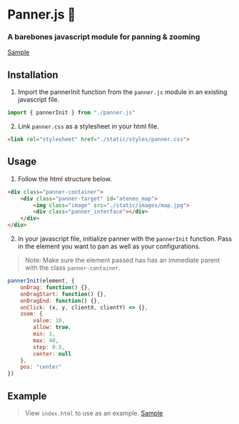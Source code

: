 # Panner.js 🍳
### A barebones javascript module for panning & zooming
[Sample](https://angelo-funelas.github.io/panner.js/)
## Installation
1. Import the pannerInit function from the `panner.js` module in an existing javascript file.
```javascript
import { pannerInit } from "./panner.js"
```
2. Link `panner.css` as a stylesheet in your html file.
```html
<link rel="stylesheet" href="./static/styles/panner.css">
``` 

## Usage
1. Follow the html structure below.
```html
<div class="panner-container">
    <div class="panner-target" id="ateneo_map">
        <img class="image" src="./static/images/map.jpg">
        <div class="panner_interface"></div>
    </div>
</div>
```
2. In your javascript file, initialize panner with the `pannerInit` function. Pass in the element you want to pan as well as your configurations.
> Note: Make sure the element passed has has an immediate parent with the class `panner-container`.
```javascript
pannerInit(element, {
    onDrag: function() {},
    onDragStart: function() {},
    onDragEnd: function() {},
    onClick: (x, y, clientX, clientY) => {},
    zoom: {
        value: 10,
        allow: true,
        min: 1,
        max: 40,
        step: 0.5,
        center: null
    },
    pos: "center"
})
```
## Example
> View `index.html` to use as an example.
> [Sample](https://angelo-funelas.github.io/panner.js/)
